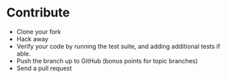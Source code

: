 # Contribute

* Clone your fork
* Hack away
* Verify your code by running the test suite, and adding additional tests if able.
* Push the branch up to GitHub (bonus points for topic branches)
* Send a pull request

